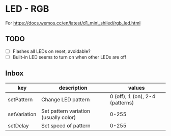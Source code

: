 # LED - RGB

For https://docs.wemos.cc/en/latest/d1_mini_shiled/rgb_led.html

## TODO
- [ ] Flashes all LEDs on reset, avoidable?
- [ ] Built-in LED seems to turn on when other LEDs are off

## Inbox

| key          | description                           | values                          |
|--------------|---------------------------------------|---------------------------------|
| setPattern   | Change LED pattern                    | 0 (off), 1 (on), 2-4 (patterns) |
| setVariation | Set pattern variation (usually color) | 0-255                           |
| setDelay     | Set speed of pattern                  | 0-255                           |

